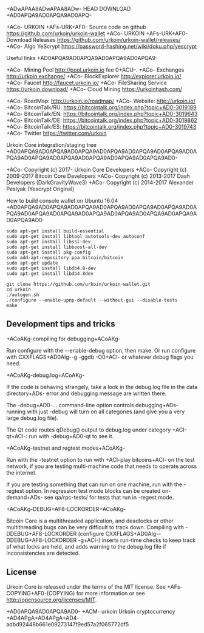 +ADwAPAA8ADwAPAA8ADw- HEAD
DOWNLOAD
+AD0APQA9AD0APQA9AD0APQ-

+ACo- URKOIN +AFs-URK+AF0- Source code on github https://github.com/urkoin/urkoin-wallet
+ACo- URKOIN +AFs-URK+AF0- Download Releases https://github.com/urkoin/urkoin-wallet/releases/
+ACo- Algo YeScrypt https://password-hashing.net/wiki/doku.php/yescrypt


Useful links
+AD0APQA9AD0APQA9AD0APQA9AD0APQA9-

+ACo- Mining Pool http://pool.urkoin.io fee 0+ACU-.
+ACo- Exchanges http://urkoin.exchange/
+ACo- BlockExplorer http://explorer.urkoin.io/
+ACo- Faucet http://faucet.urkoin.io/
+ACo- FileSharing Service https://urkoin.download/
+ACo- Cloud Mining https://urkoinhash.com/

+ACo- RoadMap: http://urkoin.io/roadmap/
+ACo- Website: http://urkoin.io/
+ACo- BitcoinTalk/RU: https://bitcointalk.org/index.php?topic+AD0-3019189
+ACo- BitcoinTalk/EN: https://bitcointalk.org/index.php?topic+AD0-3019643
+ACo- BitcoinTalk/DE: https://bitcointalk.org/index.php?topic+AD0-3019862
+ACo- BitcoinTalk/ES: https://bitcointalk.org/index.php?topic+AD0-3019743
+ACo- Twitter https://twitter.com/urkoin


Urkoin Core integration/staging tree
+AD0APQA9AD0APQA9AD0APQA9AD0APQA9AD0APQA9AD0APQA9AD0APQA9AD0APQA9AD0APQA9AD0APQA9AD0APQA9AD0APQA9AD0-

+ACo- Copyright (c) 2017-     Urkoin Core Developers
+ACo- Copyright (c) 2009-2017 Bitcoin Core Developers
+ACo- Copyright (c) 2013-2017 Dash Developers (DarkGravityWave3)
+ACo- Copyright (c) 2014-2017 Alexander Peslyak (Yescrypt Original)



How to build console wallet on Ubuntu 16.04
+AD0APQA9AD0APQA9AD0APQA9AD0APQA9AD0APQA9AD0APQA9AD0APQA9AD0APQA9AD0APQA9AD0APQA9AD0APQA9AD0APQA9AD0APQA9AD0APQA9AD0-
 
    sudo apt-get install build-essential
    sudo apt-get install libtool autotools-dev autoconf
    sudo apt-get install libssl-dev
    sudo apt-get install libboost-all-dev
    sudo apt-get install pkg-config
    sudo add-apt-repository ppa:bitcoin/bitcoin
    sudo apt-get update
    sudo apt-get install libdb4.8-dev
    sudo apt-get install libdb4.8dev

    git clone https://github.com/urkoin/urkoin-wallet.git
    cd urkoin
    ./autogen.sh
    ./configure --enable-upnp-default --without-gui --disable-tests
    make

Development tips and tricks
----------------------------

+ACoAKg-compiling for debugging+ACoAKg-

Run configure with the --enable-debug option, then make. Or run configure with
CXXFLAGS+AD0AIg--g -ggdb -O0+ACI- or whatever debug flags you need.

+ACoAKg-debug.log+ACoAKg-

If the code is behaving strangely, take a look in the debug.log file in the data directory+ADs-
error and debugging message are written there.

The -debug+AD0-... command-line option controls debugging+ADs- running with just -debug will turn
on all categories (and give you a very large debug.log file).

The Qt code routes qDebug() output to debug.log under category +ACI-qt+ACI-: run with -debug+AD0-qt
to see it.

+ACoAKg-testnet and regtest modes+ACoAKg-

Run with the -testnet option to run with +ACI-play bitcoins+ACI- on the test network, if you
are testing multi-machine code that needs to operate across the internet.

If you are testing something that can run on one machine, run with the -regtest option.
In regression test mode blocks can be created on-demand+ADs- see qa/rpc-tests/ for tests
that run in -regest mode.

+ACoAKg-DEBUG+AF8-LOCKORDER+ACoAKg-

Bitcoin Core is a multithreaded application, and deadlocks or other multithreading bugs
can be very difficult to track down. Compiling with -DDEBUG+AF8-LOCKORDER (configure
CXXFLAGS+AD0AIg--DDEBUG+AF8-LOCKORDER -g+ACI-) inserts run-time checks to keep track of what locks
are held, and adds warning to the debug.log file if inconsistencies are detected.



License
-------

Urkoin Core is released under the terms of the MIT license. See +AFs-COPYING+AF0-(COPYING) for more
information or see http://opensource.org/licenses/MIT.



+AD0APQA9AD0APQA9AD0-
+ACM- urkoin
Urkoin cryptocurrency
+AD4APgA+AD4APgA+AD4- adbd92448b661e09273147f9ed57a2f065772df5
